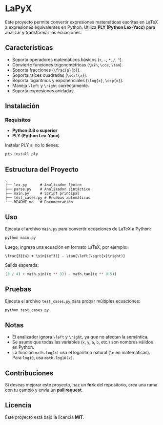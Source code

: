 # **LaPyX**

Este proyecto permite convertir expresiones matemáticas escritas en LaTeX a expresiones equivalentes en Python. Utiliza **PLY (Python Lex-Yacc)** para analizar y transformar las ecuaciones.

## Características
- Soporta operadores matemáticos básicos (`+`, `-`, `*`, `/`, `^`).
- Convierte funciones trigonométricas (`\sin`, `\cos`, `\tan`).
- Soporta fracciones (`\frac{a}{b}`).
- Soporta raíces cuadradas (`\sqrt{x}`).
- Soporta logaritmos y exponenciales (`\log{x}`, `\exp{x}`).
- Maneja `\left` y `\right` correctamente.
- Soporta expresiones anidadas.

## Instalación
### Requisitos
- **Python 3.8 o superior**
- **PLY (Python Lex-Yacc)**

Instalar PLY si no lo tienes:
```sh
pip install ply
```

## Estructura del Proyecto
```
.
├── lex.py      # Analizador léxico
├── parse.py    # Analizador sintáctico
├── main.py     # Script principal
├── test_cases.py # Pruebas automáticas
└── README.md   # Documentación
```

## Uso
Ejecuta el archivo `main.py` para convertir ecuaciones de LaTeX a Python:
```sh
python main.py
```
Luego, ingresa una ecuación en formato LaTeX, por ejemplo:
```
\frac{3}{4} + \sin{(x^3)} - \tan{\left(\sqrt{x}\right)}
```
Salida esperada:
```python
(3 / 4) + math.sin((x ** 3)) - math.tan((x ** 0.5))
```

## Pruebas
Ejecuta el archivo `test_cases.py` para probar múltiples ecuaciones:
```sh
python test_cases.py
```

## Notas
- El analizador ignora `\left` y `\right`, ya que no afectan la semántica.
- Se asume que todas las variables (`x`, `y`, `a`, `b`, etc.) son nombres válidos en Python.
- La función `math.log(x)` usa el logaritmo natural (`ln` en matemáticas). Para `log10`, usa `math.log10(x)`.

## Contribuciones
Si deseas mejorar este proyecto, haz un **fork** del repositorio, crea una rama con tu cambio y envía un **pull request**.

## Licencia
Este proyecto está bajo la licencia **MIT**.

